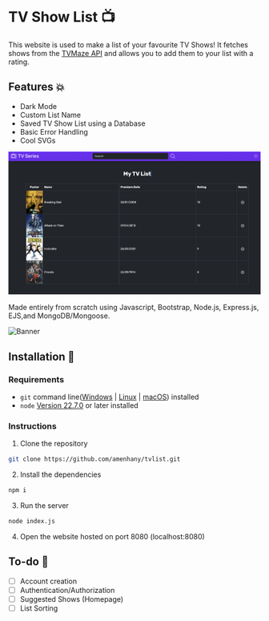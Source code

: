 # TV Show List 📺

This website is used to make a list of your favourite TV Shows! It fetches shows from the [TVMaze API](https://www.tvmaze.com/api) and allows you to add them to your list with a rating.

## Features 💥
- Dark Mode
- Custom List Name
- Saved TV Show List using a Database
- Basic Error Handling
- Cool SVGs

![Banner](preview/list-dark.png)

Made entirely from scratch using Javascript, Bootstrap, Node.js, Express.js, EJS,and MongoDB/Mongoose.

![Banner](preview/add.png)

## Installation 🔧

### Requirements
- `git` command line([Windows](https://git-scm.com/download/win) | [Linux](https://git-scm.com/download/linux) | [macOS](https://git-scm.com/download/mac)) installed
- `node` [Version 22.7.0](https://nodejs.org/en) or later installed

### Instructions
1. Clone the repository
```sh
git clone https://github.com/amenhany/tvlist.git
```
2. Install the dependencies
```sh
npm i
```
3. Run the server
```sh
node index.js
```
4. Open the website hosted on port 8080 (localhost:8080)

## To-do 📝
- [ ] Account creation
- [ ] Authentication/Authorization
- [ ] Suggested Shows (Homepage)
- [ ] List Sorting
